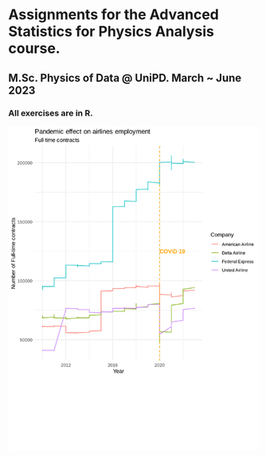 # Assignments for the Advanced Statistics for Physics Analysis course.
## M.Sc. Physics of Data @ UniPD. March ~ June 2023
### All exercises are in R.

<img src="./output.svg.pdf">